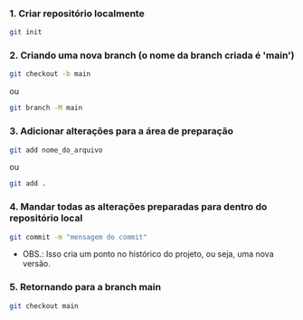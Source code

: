### 1. Criar repositório localmente

```bash
git init
```

### 2. Criando uma nova branch (o nome da branch criada é 'main')

```bash
git checkout -b main
```

ou

```bash
git branch -M main
```

### 3. Adicionar alterações para a área de preparação

```bash
git add nome_do_arquivo
```

ou

```bash
git add .
```

### 4. Mandar todas as alterações preparadas para dentro do repositório local

```bash
git commit -m "mensagem do commit"
```

- OBS.: Isso cria um ponto no histórico do projeto, ou seja, uma nova versão.

### 5. Retornando para a branch main

```bash
git checkout main
```
